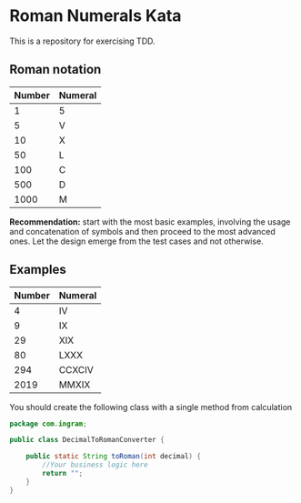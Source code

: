 # Roman Numerals Kata

This is a repository for exercising TDD.

## Roman notation

| Number | Numeral |
|--------|---------|
| 1      | 5       |
| 5      | V       |
| 10     | X       |
| 50     | L       |
| 100    | C       |
| 500    | D       |
| 1000   | M       |

**Recommendation:** start with the most basic examples,
involving the usage and concatenation of symbols and then proceed to the most advanced ones.
Let the design emerge from the test cases and not otherwise.

## Examples

| Number | Numeral |
|--------|---------|
| 4      | IV      |
| 9      | IX      |
| 29     | XIX     |
| 80     | LXXX    |
| 294    | CCXCIV  |
| 2019   | MMXIX   |


You should create the following class with a single method from calculation

```java
package com.ingram;

public class DecimalToRomanConverter {

    public static String toRoman(int decimal) {
        //Your business logic here
        return "";
    }
}
```